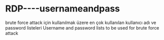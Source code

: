 # RDP----usernameandpass

brute force attack için kullanılmak üzere en çok kullanılan kullanıcı adı ve password listeleri 
Username and password lists to be used for brute force attack

